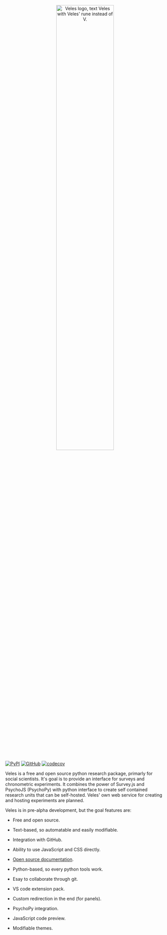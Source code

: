 <p align="center">
  <picture>
    <source media="(prefers-color-scheme: dark)" srcset="/figs/Veles-logo-white.svg">
    <source media="(prefers-color-scheme: light)" srcset="/figs/Veles-logo.svg">
    <img alt="Veles logo, text Veles with Veles' rune instead of V." src="Veles-logo.svg" width=60%>
  </picture>
</p>
<br>

<!-- badges: start -->

[![PyPI](https://img.shields.io/pypi/v/velesresearch)](https://pypi.org/project/velesresearch/)
[![GitHub](https://img.shields.io/github/license/jakub-jedrusiak/VelesResearch)](https://github.com/jakub-jedrusiak/VelesResearch/blob/main/LICENSE)
[![codecov](https://codecov.io/gh/jakub-jedrusiak/VelesResearch/branch/main/graph/badge.svg?token=CGc3zeDxFi)](https://codecov.io/gh/jakub-jedrusiak/VelesResearch)

<!-- badges: end -->

Veles is a free and open source python research package, primarly for social scientists. It's goal is to provide an interface for surveys and chronometric experiments. It combines the power of Survey.js and PsychoJS (PsychoPy) with python interface to create self contained research units that can be self-hosted. Veles' own web service for creating and hosting experiments are planned.

Veles is in pre-alpha development, but the goal features are:

-   Free and open source.

-   Text-based, so automatable and easily modifiable.

-   Integration with GitHub.

-   Ability to use JavaScript and CSS directly.

-   [Open source documentation](https://jakub-jedrusiak.github.io/veles-docs/).

-   Python-based, so every python tools work.

-   Esay to collaborate through git.

-   VS code extension pack.

-   Custom redirection in the end (for panels).

-   PsychoPy integration.

-   JavaScript code preview.

-   Modifiable themes.
